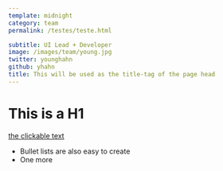 ```yaml
---
template: midnight
category: team
permalink: /testes/teste.html

subtitle: UI Lead + Developer
image: /images/team/young.jpg
twitter: younghahn
github: yhahn
title: This will be used as the title-tag of the page head
---
```


# This is a H1

[the clickable text](http://xlson.com/)

* Bullet lists are also easy to create
* One more
